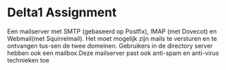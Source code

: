 # Delta1 Assignment

Een mailserver met SMTP (gebaseerd op Postfix), IMAP (met Dovecot) en Webmail(met Squirrelmail). Het moet mogelijk zijn mails te versturen en te ontvangen tus-sen de twee domeinen. Gebruikers in de directory server hebben ook een mailbox.Deze mailserver past ook anti-spam en anti-virus technieken toe